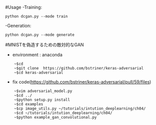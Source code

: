 #Usage
-Training:
```
python dcgan.py --mode train
```  

-Generation:
```
python dcgan.py --mode generate
```

#MNISTを偽造するための敵対的なGAN
+ environment : anaconda

```
    ~$cd
    ~$git clone  https://github.com/bstriner/keras-adversarial
    ~$cd keras-adversarial
```
+ fix code(https://github.com/bstriner/keras-adversarial/pull/59/files)
```
    ~$vim adversarial_model.py
    ~$cd ../
    ~$python setup.py install
    ~$cd examples
    ~$cp image_utils.py ~/tutorials/intution_deeplearning/ch04/
    ~$cd ~/tutorials/intution_deeplearning/ch04/
    ~$python example_gan_convolutional.py
```



